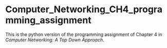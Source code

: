 # Computer_Networking_CH4_programming_assignment
This is the python version of the programming assignment of Chapter 4 in *Computer Networking: A Top Down Approach*.
